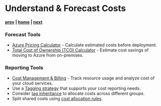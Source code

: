 # Understand & Forecast Costs

#### [prev](./overview.md) | [home](./readme.md)  | [next](./optimize.md)

### Forecast Tools

- [Azure Pricing Calculator](https://azure.microsoft.com/en-us/pricing/calculator/) - Calculate estimated costs before deployment.
- [Total Cost of Ownership (TCO) Calculator](https://azure.microsoft.com/en-us/pricing/tco/calculator/) - Estimate cost savings of moving to Azure from on-premises.

### Reporting Tools

- [Cost Management & Billing](https://aka.ms/costanalysis) - Track resource usage and analyze cost of your cloud services.
- Use a [Tagging strategy](https://learn.microsoft.com/en-us/azure/cost-management-billing/costs/allocate-costs#view-cost-allocation-for-tags) that supports your cost reporting needs.
- Consider [tag inheritance](https://learn.microsoft.com/en-us/azure/cost-management-billing/costs/enable-tag-inheritance) to allocate costs across different groups.
- Split shared costs using [cost allocation rules](https://learn.microsoft.com/en-us/azure/cost-management-billing/costs/allocate-costs).

